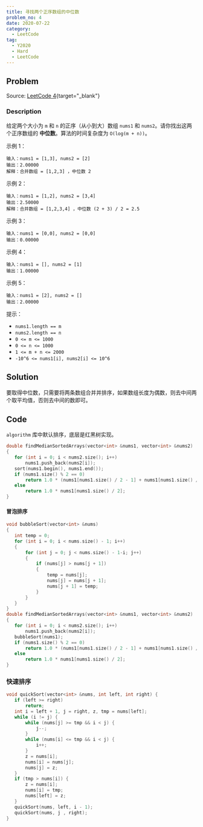 ```yaml
---
title: 寻找两个正序数组的中位数
problem_no: 4
date: 2020-07-22
category:
  - LeetCode
tag:
  - Y2020
  - Hard
  - LeetCode
---
```


<!-- Description. -->

<!-- more -->

## Problem

Source: [LeetCode 4](https://leetcode-cn.com/problems/median-of-two-sorted-arrays/){target="_blank"}

### Description

给定两个大小为 `m` 和 `n` 的正序（从小到大）数组 `nums1` 和 `nums2`。请你找出这两个正序数组的 **中位数**。算法的时间复杂度为 `O(log(m + n))`。

示例 1：

```text
输入：nums1 = [1,3], nums2 = [2]
输出：2.00000
解释：合并数组 = [1,2,3] ，中位数 2
```

示例 2：

```
输入：nums1 = [1,2], nums2 = [3,4]
输出：2.50000
解释：合并数组 = [1,2,3,4] ，中位数 (2 + 3) / 2 = 2.5
```

示例 3：

```
输入：nums1 = [0,0], nums2 = [0,0]
输出：0.00000
```

示例 4：

```
输入：nums1 = [], nums2 = [1]
输出：1.00000
```

示例 5：

```
输入：nums1 = [2], nums2 = []
输出：2.00000
```

提示：

- `nums1.length == m`
- `nums2.length == n`
- `0 <= m <= 1000`
- `0 <= n <= 1000`
- `1 <= m + n <= 2000`
- `-10^6 <= nums1[i], nums2[i] <= 10^6`


## Solution

要取得中位数，只需要将两条数组合并并排序，如果数组长度为偶数，则去中间两个取平均值，否则去中间的数即可。

## Code

`algorithm` 库中默认排序，底层是红黑树实现。

 ```cpp
double findMedianSortedArrays(vector<int> &nums1, vector<int> &nums2)
{
    for (int i = 0; i < nums2.size(); i++)
        nums1.push_back(nums2[i]);
    sort(nums1.begin(), nums1.end());
    if (nums1.size() % 2 == 0)
        return 1.0 * (nums1[nums1.size() / 2 - 1] + nums1[nums1.size() / 2]) / 2.0;
    else
        return 1.0 * nums1[nums1.size() / 2];
}
```

#### 冒泡排序

 ```cpp
void bubbleSort(vector<int> &nums)
{
    int temp = 0;
    for (int i = 0; i < nums.size() - 1; i++)
    {
        for (int j = 0; j < nums.size() - 1-i; j++)
        {
            if (nums[j] > nums[j + 1])
            {
                temp = nums[j];
                nums[j] = nums[j + 1];
                nums[j + 1] = temp;
            }
        }
    }
}
double findMedianSortedArrays(vector<int> &nums1, vector<int> &nums2)
{
    for (int i = 0; i < nums2.size(); i++)
        nums1.push_back(nums2[i]);
    bubbleSort(nums1);
    if (nums1.size() % 2 == 0)
        return 1.0 * (nums1[nums1.size() / 2 - 1] + nums1[nums1.size() / 2]) / 2.0;
    else
        return 1.0 * nums1[nums1.size() / 2];
}
```

### 快速排序

 ```cpp
void quickSort(vector<int> &nums, int left, int right) {
    if (left >= right)
        return;
    int i = left + 1, j = right, z, tmp = nums[left];
    while (i != j) {
        while (nums[j] >= tmp && i < j) {
            j--;
        }
        while (nums[i] <= tmp && i < j) {
            i++;
        }
        z = nums[i];
        nums[i] = nums[j];
        nums[j] = z;
    }
    if (tmp > nums[i]) {
        z = nums[i];
        nums[i] = tmp;
        nums[left] = z;
    }
    quickSort(nums, left, i - 1);
    quickSort(nums, j , right);
}
```
